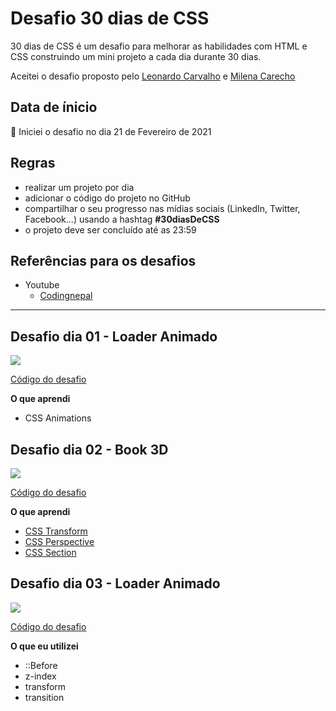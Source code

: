 <h1 align="center" style="display: flex; place-items: center;">
  Desafio 30 dias de CSS
</h1>

30 dias de CSS é um desafio para melhorar as habilidades com HTML e CSS construindo um mini projeto a cada dia durante 30 dias.

Aceitei o desafio proposto pelo [Leonardo Carvalho](https://github.com/leon-carvalho) e [Milena Carecho](https://github.com/MilenaCarecho)

## Data de ínicio

📅 Iniciei o desafio no dia 21 de Fevereiro de 2021

## Regras

- realizar um projeto por dia
- adicionar o código do projeto no GitHub
- compartilhar o seu progresso nas mídias sociais (LinkedIn, Twitter, Facebook...) usando a hashtag **#30diasDeCSS**
- o projeto deve ser concluído até as 23:59

## Referências para os desafios

- Youtube
  - [Codingnepal](https://www.youtube.com/c/codingnepal/videos)

---

## Desafio dia 01 - Loader Animado

<img src="https://j.gifs.com/2x3PKN.gif" />

[Código do desafio](https://github.com/LucasFernandesBrazil/Desafio30DiasCSS/tree/main/Day-01)

**O que aprendi**

- CSS Animations

## Desafio dia 02 - Book 3D

<img src="https://j.gifs.com/k8ykEE.gif" />

[Código do desafio](https://github.com/LucasFernandesBrazil/Desafio30DiasCSS/tree/main/Day-02)

**O que aprendi**

- [CSS Transform](https://developer.mozilla.org/pt-BR/docs/Web/CSS/transform)
- [CSS Perspective](https://developer.mozilla.org/pt-BR/docs/Web/CSS/transform-function/perspective)
- [CSS Section](https://developer.mozilla.org/pt-BR/docs/Web/HTML/Element/section)

## Desafio dia 03 - Loader Animado

<img src="https://j.gifs.com/xnPMr3.gif" />

[Código do desafio](https://github.com/LucasFernandesBrazil/Desafio30DiasCSS/tree/main/Day-03)

**O que eu utilizei**

- ::Before
- z-index
- transform
- transition


